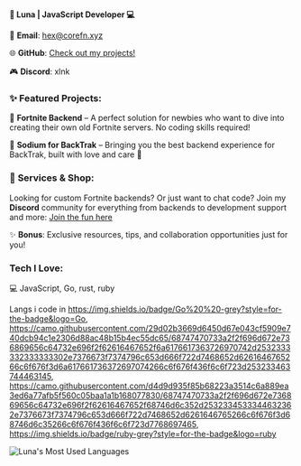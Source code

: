 **🌸 Luna | JavaScript Developer 💻**

💌 **Email**: [hex@corefn.xyz](mailto:hex@corefn.xyz)


🌐 **GitHub**: [Check out my projects!](https://github.com/hexlunapng)

🎮 **Discord**: xlnk


### ✨ **Featured Projects**:

🌟 **Fortnite Backend** – A perfect solution for newbies who want to dive into creating their own old Fortnite servers. No coding skills required!

🌟 **Sodium for BackTrak** – Bringing you the best backend experience for BackTrak, built with love and care 💖


### 💖 **Services & Shop**:

Looking for custom Fortnite backends? Or just want to chat code?
Join my **Discord** community for everything from backends to development support and more:
[Join the fun here](https://discord.gg/Vb4mZdeGRR)

✨ **Bonus**: Exclusive resources, tips, and collaboration opportunities just for you!


###  **Tech I Love**:

💻 JavaScript, Go, rust, ruby

Langs i code in  https://img.shields.io/badge/Go%20%20-grey?style=for-the-badge&logo=Go, https://camo.githubusercontent.com/29d02b3669d6450d67e043cf5909e740dcb94c1e2306d88ac48b15b4ec55dc65/68747470733a2f2f696d672e736869656c64732e696f2f62616467652f6a6176617363726970742d2532333332333333302e7376673f7374796c653d666f722d7468652d6261646765266c6f676f3d6a617661736372697074266c6f676f436f6c6f723d253233463744463145, https://camo.githubusercontent.com/d4d9d935f85b68223a3514c6a889ea3ed6a77afb5f560c05baa1a1b168077830/68747470733a2f2f696d672e736869656c64732e696f2f62616467652f68746d6c352d2532334533344632362e7376673f7374796c653d666f722d7468652d6261646765266c6f676f3d68746d6c35266c6f676f436f6c6f723d7768697465, https://img.shields.io/badge/ruby-grey?style=for-the-badge&logo=ruby


![Luna's Most Used Languages](https://github-readme-stats.vercel.app/api/top-langs/?username=hexlunapng\&layout=compact\&theme=highcontrast\&hide_border=true)
